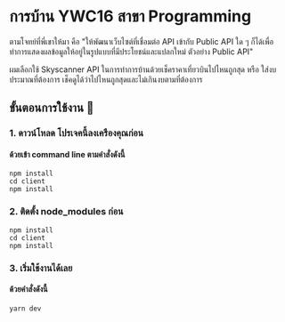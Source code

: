 
# การบ้าน YWC16 สาขา Programming

ตามโจทย์ที่พี่เขาให้มา คือ 
"ให้พัฒนาเว็บไซต์ที่เชื่อมต่อ API เข้ากับ Public API ใด ๆ ก็ได้เพื่อทำการแสดงผลข้อมูลให้อยู่ในรูปแบบที่มีประโยชน์และแปลกใหม่
ตัวอย่าง Public API"

ผมเลือกใช้ Skyscanner API ในการทำการบ้านด้วยเช็คราคาเที่ยวบินไปไหนถูกสุด หรือ ใส่งบประมาณที่ต้องการ เช็คดูได้ว่าไปไหนถูกสุดและไม่เกินงบตามที่ต้องการ


## ขั้นตอนการใช้งาน :scroll:

### 1. ดาวน์โหลด โปรเจคนี้ลงเครืองคุณก่อน

#### ด้วยเข้า command line ตามคำสั่งดังนี้

```
npm install
cd client
npm install
```

### 2. ติดตั้ง node_modules ก่อน


```
npm install
cd client
npm install
```

### 3. เริ่มใช้งานได้เลย

#### ด้วยคำสั่งดังนี้
```
yarn dev
```
